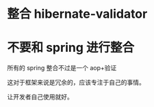 # 整合 hibernate-validator



# 不要和 spring 进行整合

所有的 spring 整合不过是一个 aop+验证

这对于框架来说是冗余的，应该专注于自己的事情。

让开发者自己使用就好。